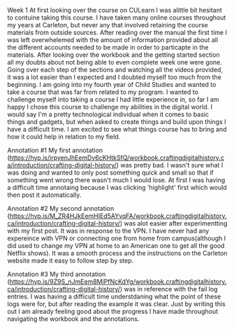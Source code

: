 Week 1
At first looking over the course on CULearn I was alittle bit hesitant to contuine taking this course. I have taken many online courses throughout my years at Carleton, but never any that involved retaining the course materials from outside sources. After reading over the manual the first time I was left overwhelemed with the amount of information provided about all the different accounts needed to be made in order to particapte in the materials. After looking over the workbook and the getting started section all my doubts about not being able to even complete week one were gone. Going over each step of the sections and watching all the videos provided, it was a lot easier than I expected and I doubted myself too much from the beginning. I am going into my fourth year of Child Studies and wanted to take a course that was far from related to my program. I wanted to challenge myself into taking a course I had little experience in, so far I am happy I chose this course to challenge my abilities in the digital world. I would say I'm a pretty technological individual when it comes to basic things and gadgets, but when asked to create things and build upon things I have a difficult time. I am excited to see what things course has to bring and how it could help in relation to my field. 

Annotation #1
My first annotation (https://hyp.is/irpyenJhEemDv6cKHtkSfQ/workbook.craftingdigitalhistory.ca/introduction/crafting-digital-history/) was pretty bad. I wasn't sure what I was doing and wanted to only post something quick and small so that if something went wrong there wasn't much I would lose. At first I was having a difficult time annotaing because I was clicking 'highlight' first which would then post it automatically. 

Annotation #2
My second annotation (https://hyp.is/M_ZR4HJkEemHIEd5AYvqFA/workbook.craftingdigitalhistory.ca/introduction/crafting-digital-history/) was alot easier after experimentting with my first post. It was in response to the VPN. I have never had any expereince with VPN or connecting one from home from campus(although I did used to change my VPN at home to an American one to get all the good Netflix shows). It was a smooth process and the instructions on the Carleton website made it easy to follow step by step.

Annotation #3
My third annotation (https://hyp.is/9Z9S_nJmEem8MiPfNcKdYg/workbook.craftingdigitalhistory.ca/introduction/crafting-digital-history/) was in reference with the fail log entries. I was having a difficult time understdaning what the point of these logs were for, but after reading the example it was clear. Just by writing this out I am already feeling good about the progress I have made throughout navigating the workbook and the annotations.

